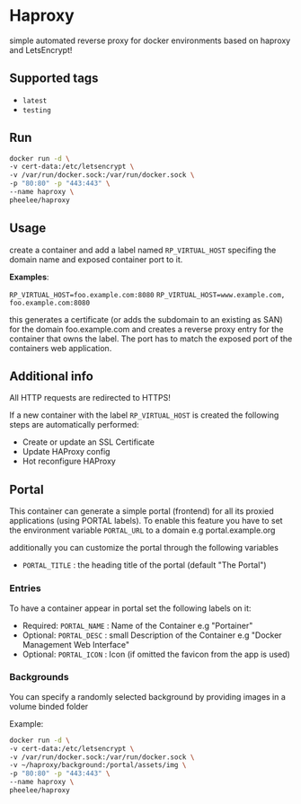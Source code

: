 # Haproxy

simple automated reverse proxy for docker environments based on haproxy and LetsEncrypt!

## Supported tags

* `latest`
* `testing`

## Run

```bash
docker run -d \
-v cert-data:/etc/letsencrypt \
-v /var/run/docker.sock:/var/run/docker.sock \
-p "80:80" -p "443:443" \
--name haproxy \
pheelee/haproxy
```

## Usage

create a container and add a label named `RP_VIRTUAL_HOST` specifing the domain name and exposed container port to it.

**Examples**:

`RP_VIRTUAL_HOST=foo.example.com:8080`
`RP_VIRTUAL_HOST=www.example.com, foo.example.com:8080`

this generates a certificate (or adds the subdomain to an existing as SAN) for the domain foo.example.com and creates a reverse proxy entry for the container that owns the label. The port has to match the exposed port of the containers web application.

## Additional info

All HTTP requests are redirected to HTTPS!

If a new container with the label `RP_VIRTUAL_HOST` is created the following steps are automatically performed:

* Create or update an SSL Certificate
* Update HAProxy config
* Hot reconfigure HAProxy

## Portal

This container can generate a simple portal (frontend) for all its proxied applications (using PORTAL labels). To enable this feature you have to set the environment variable `PORTAL_URL` to a domain e.g portal.example.org

additionally you can customize the portal through the following variables

* `PORTAL_TITLE` : the heading title of the portal (default "The Portal")

### Entries

To have a container appear in portal set the following labels on it:

* Required: `PORTAL_NAME` : Name of the Container e.g "Portainer"
* Optional: `PORTAL_DESC` : small Description of the Container e.g "Docker Management Web Interface"
* Optional: `PORTAL_ICON` : Icon (if omitted the favicon from the app is used)

### Backgrounds

You can specify a randomly selected background by providing images in a volume binded folder

Example:

```bash
docker run -d \
-v cert-data:/etc/letsencrypt \
-v /var/run/docker.sock:/var/run/docker.sock \
-v ~/haproxy/background:/portal/assets/img \
-p "80:80" -p "443:443" \
--name haproxy \
pheelee/haproxy
```
